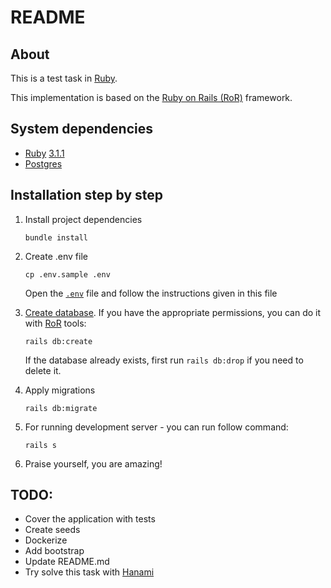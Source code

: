 # README

## About
This is a test task in [Ruby][ruby].

This implementation is based on the [Ruby on Rails (RoR)][rails] framework.

## System dependencies
 * [Ruby][ruby] [3.1.1](https://www.ruby-lang.org/en/news/2022/02/18/ruby-3-1-1-released/)
 * [Postgres][postgres]


## Installation step by step

1. Install project dependencies
    ```shell
   bundle install
    ```

2. Create .env file
    ```shell
   cp .env.sample .env
    ```
   Open the [`.env`](.env) file and follow the instructions given in this file

3. [Create database](https://www.postgresql.org/docs/current/sql-createdatabase.html).
   If you have the appropriate permissions, you can do it with [RoR][rails] tools:
    ```shell
   rails db:create
    ```
   If the database already exists, first run `rails db:drop` if you need to delete it.

4. Apply migrations
    ```shell
   rails db:migrate
    ```

5. For running development server - you can run follow command:
   ```shell
   rails s
   ```

6. Praise yourself, you are amazing!



## TODO:
   * Cover the application with tests
   * Create seeds
   * Dockerize
   * Add bootstrap
   * Update README.md
   * Try solve this task with [Hanami](https://hanamirb.org)

[ruby]: https://www.ruby-lang.org/
[rails]: https://rubyonrails.org
[postgres]: https://rubyonrails.org 
